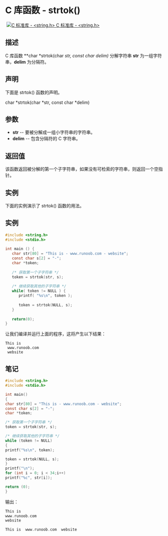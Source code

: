 # C 库函数 - strtok()

 [![C 标准库 - <string.h>](https://www.runoob.com/images/up.gif) C 标准库 - <string.h>](https://www.runoob.com/cprogramming/c-standard-library-string-h.html)

## 描述

C 库函数 **char *strtok(char *str, const char *delim)** 分解字符串 **str** 为一组字符串，**delim** 为分隔符。

## 声明

下面是 strtok() 函数的声明。

char *strtok(char *str, const char *delim)

## 参数

- **str** -- 要被分解成一组小字符串的字符串。
- **delim** -- 包含分隔符的 C 字符串。

## 返回值

该函数返回被分解的第一个子字符串，如果没有可检索的字符串，则返回一个空指针。

## 实例

下面的实例演示了 strtok() 函数的用法。

## 实例

```c
#include <string.h>
#include <stdio.h>
 
int main () {
   char str[80] = "This is - www.runoob.com - website";
   const char s[2] = "-";
   char *token;
   
   /* 获取第一个子字符串 */
   token = strtok(str, s);
   
   /* 继续获取其他的子字符串 */
   while( token != NULL ) {
      printf( "%s\n", token );
    
      token = strtok(NULL, s);
   }
   
   return(0);
}
```

让我们编译并运行上面的程序，这将产生以下结果：

```
This is 
 www.runoob.com 
 website
```

## 笔记
    
```c
#include <string.h>
#include <stdio.h>

int main()
{
char str[80] = "This is - www.runoob.com - website";
const char s[2] = "-";
char *token;

/* 获取第一个子字符串 */
token = strtok(str, s);

/* 继续获取其他的子字符串 */
while (token != NULL)
{
printf("%s\n", token);

token = strtok(NULL, s);
}
printf("\n");
for (int i = 0; i < 34;i++)
printf("%c", str[i]);

return (0);
}
```

输出：

```c
This is 
www.runoob.com 
website

This is  www.runoob.com  website
```
